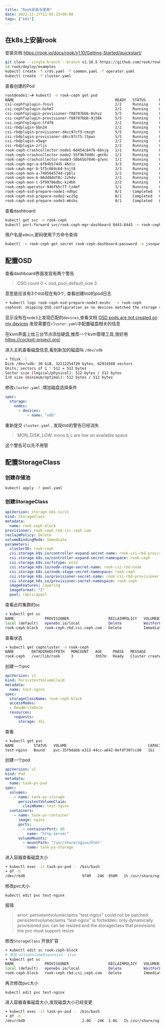 ```yaml
---
title: "Rook安装与使用"
date: 2022-11-17T11:05:33+08:00
tags: ["k8s"]
---
```


## 在k8s上安装rook

安装文档 https://rook.io/docs/rook/v1.10/Getting-Started/quickstart/

```bash
git clone --single-branch --branch v1.10.5 https://github.com/rook/rook.git
cd rook/deploy/examples
kubectl create -f crds.yaml -f common.yaml -f operator.yaml
kubectl create -f cluster.yaml
```

查看创建的Pod

```bash
root@node1:~# kubectl -n rook-ceph get pod
NAME                                              READY   STATUS      RESTARTS   AGE
csi-cephfsplugin-7nsvl                            2/2     Running     0          2m19s
csi-cephfsplugin-bshm7                            2/2     Running     0          2m19s
csi-cephfsplugin-provisioner-f88787bbb-8shvz      5/5     Running     0          2m19s
csi-cephfsplugin-provisioner-f88787bbb-9j58k      5/5     Running     0          2m19s
csi-cephfsplugin-tf4f8                            2/2     Running     0          2m19s
csi-rbdplugin-bbn24                               2/2     Running     0          2m20s
csi-rbdplugin-provisioner-d4cc97cf5-cmzgt         5/5     Running     0          2m19s
csi-rbdplugin-provisioner-d4cc97cf5-l5pwz         5/5     Running     0          2m19s
csi-rbdplugin-v5wgr                               2/2     Running     0          2m20s
csi-rbdplugin-zrljs                               2/2     Running     0          2m20s
rook-ceph-crashcollector-node1-6d454c8476-68njg   1/1     Running     0          89s
rook-ceph-crashcollector-node2-55f9b7dd8c-gmt6c   1/1     Running     0          70s
rook-ceph-crashcollector-node3-58b65b7846-g7wnc   1/1     Running     0          89s
rook-ceph-mgr-a-6fb4b574d5-46nlc                  3/3     Running     0          89s
rook-ceph-mgr-b-5f5c669c6d-hsjt8                  3/3     Running     0          89s
rook-ceph-mon-a-749564574d-rpbls                  2/2     Running     0          2m13s
rook-ceph-mon-b-86dd8ddf8c-2zhdv                  2/2     Running     0          109s
rook-ceph-mon-c-5f99786dbc-kz4bh                  2/2     Running     0          100s
rook-ceph-operator-946fb5c77-lz4mf                1/1     Running     0          4m42s
rook-ceph-osd-prepare-node1-ndhpc                 0/1     Completed   0          42s
rook-ceph-osd-prepare-node2-wc25g                 0/1     Completed   0          39s
rook-ceph-osd-prepare-node3-m6shs                 0/1     Completed   0          36s
```

查看dashboard

```bash
kubectl get svc -n rook-ceph
kubectl port-forward svc/rook-ceph-mgr-dashboard 8443:8443 -n rook-ceph --address="0.0.0.0"
```

用户名是`admin`,密码使用下方命令查询

```bash
kubectl -n rook-ceph get secret rook-ceph-dashboard-password -o jsonpath="{['data']['password']}" | base64 --decode && echo
```



## 配置OSD

查看dashboard界面发现有两个警告

> OSD count 0 < osd_pool_default_size 3

意思是应该有3个`OSD`现在有0个, 查看创建`OSD`的pod日志

```bash
➜ kubectl logs rook-ceph-osd-prepare-node3-mxshc  -n rook-ceph
cephosd: skipping OSD configuration as no devices matched the storage settings for this node "node3"
```

显示没有在`node3`上发现匹配的`devices`,查看文档 [OSD pods are not created on my devices](https://rook.io/docs/rook/v1.10/Troubleshooting/ceph-common-issues/#osd-pods-are-not-created-on-my-devices) 发现需要在`cluster.yaml`中配置磁盘相关的信息

在kvm界面上给三台节点添加硬盘,推荐一个kvm管理工具,很好用 https://cockpit-project.org/

进入主机查看磁盘信息,看到新加的磁盘叫 `/dev/vdb`

```bash
➜ fdisk -l 
Disk /dev/vdb: 30 GiB, 32212254720 bytes, 62914560 sectors
Units: sectors of 1 * 512 = 512 bytes
Sector size (logical/physical): 512 bytes / 512 bytes
I/O size (minimum/optimal): 512 bytes / 512 bytes
```

修改`cluster.yaml` ,增加磁盘选择条件

```yaml
spec:
  storage: 
    nodes:
      - devices:
          - name: "vdb"
```

重新提交 `cluster.yaml` , 发现`OSD`的警告已经消失

> MON_DISK_LOW: mons b,c are low on available space

这个警告可以先不用管

## 配置StorageClass

### 创建存储池

```bash
kubectl apply -f pool.yaml 
```

### 创建StorageClass

```yaml
apiVersion: storage.k8s.io/v1
kind: StorageClass
metadata:
  name: rook-ceph-block
provisioner: rook-ceph.rbd.csi.ceph.com
reclaimPolicy: Delete
volumeBindingMode: Immediate
parameters:
  clusterID: rook-ceph
  csi.storage.k8s.io/controller-expand-secret-name: rook-csi-rbd-provisioner
  csi.storage.k8s.io/controller-expand-secret-namespace: rook-ceph
  csi.storage.k8s.io/fstype: ext4
  csi.storage.k8s.io/node-stage-secret-name: rook-csi-rbd-node
  csi.storage.k8s.io/node-stage-secret-namespace: rook-ceph
  csi.storage.k8s.io/provisioner-secret-name: rook-csi-rbd-provisioner
  csi.storage.k8s.io/provisioner-secret-namespace: rook-ceph
  imageFeatures: layering
  imageFormat: "2"
  pool: replicapool
```

查看此时集群的sc

```bash
➜ kubectl get sc
NAME              PROVISIONER                  RECLAIMPOLICY   VOLUMEBINDINGMODE      ALLOWVOLUMEEXPANSION   AGE
local (default)   openebs.io/local             Delete          WaitForFirstConsumer   false                  4h35m
rook-ceph-block   rook-ceph.rbd.csi.ceph.com   Delete          Immediate              false                  7m6s
```

查看状态

```bash
➜ kubectl get cephcluster -n rook-ceph
NAME        DATADIRHOSTPATH   MONCOUNT   AGE     PHASE   MESSAGE                        HEALTH        EXTERNAL
rook-ceph   /var/lib/rook     3          3h57m   Ready   Cluster created successfully   HEALTH_WARN 
```

创建一个pvc

```yaml
apiVersion: v1
kind: PersistentVolumeClaim
metadata:
  name: test-nginx
spec:
  storageClassName: rook-ceph-block
  accessModes:
  - ReadWriteOnce
  resources:
    requests:
      storage: 1Gi
```

查看

```bash
➜ kubectl get pvc
NAME         STATUS   VOLUME                                     CAPACITY   ACCESS MODES   STORAGECLASS      AGE
test-nginx   Bound    pvc-35f9dabb-e313-44cc-a642-0efdf307ccd0   1Gi        RWO            rook-ceph-block   5m40s
```

创建一个pod

```yaml
apiVersion: v1
kind: Pod
metadata:
  name: task-pv-pod
spec:
  volumes:
    - name: task-pv-storage
      persistentVolumeClaim:
        claimName: test-nginx
  containers:
    - name: task-pv-container
      image: nginx
      ports:
        - containerPort: 80
          name: "http-server"
      volumeMounts:
        - mountPath: "/usr/share/nginx/html"
          name: task-pv-storage
```

进入容器查看磁盘大小

```bash
➜ kubectl exec -it task-pv-pod -- /bin/bash
➜ df -h
/dev/rbd0                          974M   24K  958M   1% /usr/share/nginx/html
```

修改pvc大小

```
kubectl edit pvc test-nginx
```
报错

> error: persistentvolumeclaims "test-nginx" could not be patched: persistentvolumeclaims "test-nginx" is forbidden: only dynamically provisioned pvc can be resized and the storageclass that provisions the pvc must support resize

修改`StorageClass` 开放扩容

```bash
➜ kubectl edit sc rook-ceph-block
# 添加 allowVolumeExpansion: true
➜ kubectl get sc
NAME              PROVISIONER                  RECLAIMPOLICY   VOLUMEBINDINGMODE      ALLOWVOLUMEEXPANSION   AGE
local (default)   openebs.io/local             Delete          WaitForFirstConsumer   false                  4h40m
rook-ceph-block   rook-ceph.rbd.csi.ceph.com   Delete          Immediate              true                   11m
```

再次修改pvc大小

```
kubectl edit pvc test-nginx
```

进入容器查看磁盘大小,发现磁盘大小已经变更

```bash
➜ kubectl exec -it task-pv-pod -- /bin/bash
➜ df -h
/dev/rbd0                          2.0G   24K  2.0G   1% /usr/share/nginx/html
```

